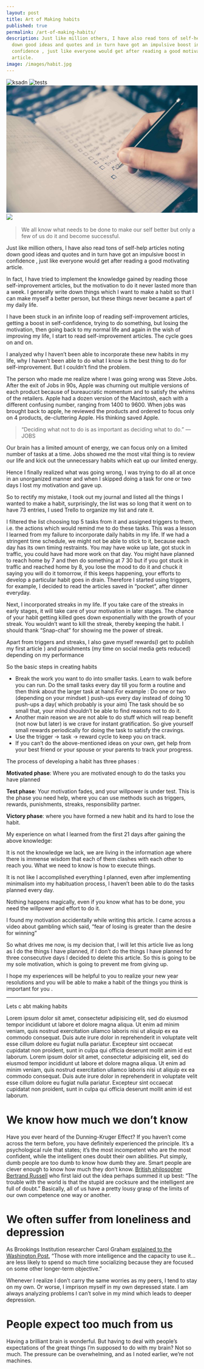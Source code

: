 ```yaml
---
layout: post
title: Art of Making habits
published: true
permalink: /art-of-making-habits/
description: Just like million others, I have also read tons of self-help articles noting
  down good ideas and quotes and in turn have got an impulsive boost in
  confidence , just like everyone would get after reading a good motivating
  article.
image: /images/habit.jpg
---
```

![ksadn]({{site.baseurl}}/_posts/habit(1).jpeg)
![tests]({{site.url}}/images/habit.jpg)
![](images/habit.jpg)
![](posts/habit(1).jpeg)

> We all know what needs to be done to make our self better but only a few of us do it and become successful.

Just like million others, I have also read tons of self-help articles noting down good ideas and quotes and in turn have got an impulsive boost in confidence , just like everyone would get after reading a good motivating article.

In fact, I have tried to implement the knowledge gained by reading those self-improvement articles, but the motivation to do it never lasted more than a week. I generally write down things which I want to make a habit so that I can make myself a better person, but these things never became a part of my daily life.

I have been stuck in an infinite loop of reading self-improvement articles, getting a boost in self-confidence, trying to do something, but losing the motivation, then going back to my normal life and again in the wish of improving my life, I start to read self-improvement articles. The cycle goes on and on.

I analyzed why I haven’t been able to incorporate these new habits in my life, why I haven’t been able to do what I know is the best thing to do for self-improvement. But I couldn’t find the problem.

The person who made me realize where I was going wrong was Steve Jobs. After the exit of Jobs in 90s, Apple was churning out multiple versions of each product because of bureaucratic momentum and to satisfy the whims of the retailers. Apple had a dozen version of the Macintosh, each with a different confusing number, ranging from 1400 to 9600. When jobs was brought back to apple, he reviewed the products and ordered to focus only on 4 products, de-cluttering Apple. His thinking saved Apple.

> “Deciding what not to do is as important as deciding what to do.” — JOBS

Our brain has a limited amount of energy, we can focus only on a limited number of tasks at a time. Jobs showed me the most vital thing is to review our life and kick out the unnecessary habits which eat up our limited energy.

Hence I finally realized what was going wrong, I was trying to do all at once in an unorganized manner and when I skipped doing a task for one or two days I lost my motivation and gave up.

So to rectify my mistake, I took out my journal and listed all the things I wanted to make a habit, surprisingly, the list was so long that it went on to have 73 entries, I used Trello to organize my list and rate it.

I filtered the list choosing top 5 tasks from it and assigned triggers to them, i.e. the actions which would remind me to do these tasks. This was a lesson I learned from my failure to incorporate daily habits in my life. If we had a stringent time schedule, we might not be able to stick to it, because each day has its own timing restraints. You may have woke up late, got stuck in traffic, you could have had more work on that day. You might have planned to reach home by 7 and then do something at 7 30 but if you got stuck in traffic and reached home by 8, you lose the mood to do it and chuck it saying you will do it tomorrow, if this keeps happening, your efforts to develop a particular habit goes in drain. Therefore I started using triggers, for example, I decided to read the articles saved in “pocket”, after dinner everyday.

Next, I incorporated streaks in my life. If you take care of the streaks in early stages, it will take care of your motivation in later stages. The chance of your habit getting killed goes down exponentially with the growth of your streak. You wouldn’t want to kill the streak, thereby keeping the habit. I should thank “Snap-chat” for showing me the power of streak.

Apart from triggers and streaks, I also gave myself rewards(I get to publish my first article ) and punishments (my time on social media gets reduced) depending on my performance

So the basic steps in creating habits

*   Break the work you want to do into smaller tasks. Learn to walk before you can run. Do the small tasks every day till you form a routine and then think about the larger task at hand.For example : Do one or two (depending on your mindset ) push-ups every day instead of doing 10 push-ups a day( which probably is your aim) The task should be so small that, your mind shouldn’t be able to find reasons not to do it.
*   Another main reason we are not able to do stuff which will reap benefit (not now but later) is we crave for instant gratification. So give yourself small rewards periodically for doing the task to satisfy the cravings.
*   Use the trigger → task → reward cycle to keep you on track.
*   If you can’t do the above-mentioned ideas on your own, get help from your best friend or your spouse or your parents to track your progress.

The process of developing a habit has three phases :

**Motivated phase**: Where you are motivated enough to do the tasks you have planned

**Test phase**: Your motivation fades, and your willpower is under test. This is the phase you need help, where you can use methods such as triggers, rewards, punishments, streaks, responsibility partner.

**Victory phase**: where you have formed a new habit and its hard to lose the habit.

My experience on what I learned from the first 21 days after gaining the above knowledge:

It is not the knowledge we lack, we are living in the information age where there is immense wisdom that each of them clashes with each other to reach you. What we need to know is how to execute things.

It is not like I accomplished everything I planned, even after implementing minimalism into my habituation process, I haven’t been able to do the tasks planned every day.

Nothing happens magically, even if you know what has to be done, you need the willpower and effort to do it.

I found my motivation accidentally while writing this article. I came across a video about gambling which said, “fear of losing is greater than the desire for winning”

So what drives me now, is my decision that, I will let this article live as long as I do the things I have planned, if I don’t do the things I have planned for three consecutive days I decided to delete this article. So this is going to be my sole motivation, which is going to prevent me from giving up.

I hope my experiences will be helpful to you to realize your new year resolutions and you will be able to make a habit of the things you think is important for you .

------------------------------------

Lets c abt making habits

Lorem ipsum dolor sit amet, consectetur adipisicing elit, sed do eiusmod
tempor incididunt ut labore et dolore magna aliqua. Ut enim ad minim veniam,
quis nostrud exercitation ullamco laboris nisi ut aliquip ex ea commodo
consequat. Duis aute irure dolor in reprehenderit in voluptate velit esse
cillum dolore eu fugiat nulla pariatur. Excepteur sint occaecat cupidatat non
proident, sunt in culpa qui officia deserunt mollit anim id est laborum.
Lorem ipsum dolor sit amet, consectetur adipisicing elit, sed do eiusmod
tempor incididunt ut labore et dolore magna aliqua. Ut enim ad minim veniam,
quis nostrud exercitation ullamco laboris nisi ut aliquip ex ea commodo
consequat. Duis aute irure dolor in reprehenderit in voluptate velit esse
cillum dolore eu fugiat nulla pariatur. Excepteur sint occaecat cupidatat non
proident, sunt in culpa qui officia deserunt mollit anim id est laborum.

# We know how much we don’t know

Have you ever heard of the Dunning-Kruger Effect? If you haven’t come across the term before, you have definitely experienced the principle. It’s a psychological rule that states; it’s the most incompetent who are the most confident, while the intelligent ones doubt their own abilities. Put simply, dumb people are too dumb to know how dumb they are. Smart people are clever enough to know how much they don’t know. [British philosopher Bertrand Russell](https://en.m.wikipedia.org/wiki/Bertrand_Russell) who first laid out the idea perhaps summed it up best: “The trouble with the world is that the stupid are cocksure and the intelligent are full of doubt.” Basically, all of us have a pretty lousy grasp of the limits of our own competence one way or another.

# We often suffer from loneliness and depression
As Brookings Institution researcher Carol Graham [explained to the Washington Post](https://www.washingtonpost.com/news/wonk/wp/2016/03/18/why-smart-people-are-better-off-with-fewer-friends/?utm_term=.120dd32c018e), “Those with more intelligence and the capacity to use it… are less likely to spend so much time socializing because they are focused on some other longer-term objective.”

Whenever I realize I don’t carry the same worries as my peers, I tend to stay on my own. Or worse, I imprison myself in my own depressed state. I am always analyzing problems I can’t solve in my mind which leads to deeper depression.

# People expect too much from us

Having a brilliant brain is wonderful. But having to deal with people’s expectations of the great things I’m supposed to do with my brain? Not so much. The pressure can be overwhelming, and as I noted earlier, we’re not machines.
